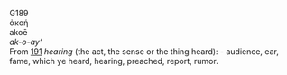 <body>
  <p>G189<br>  ἀκοή  <br> akoē  <br><i>ak-o-ay‘ </i><br>From <a href="g0191.htm">191</a>  <i>hearing</i> (the act, the sense or the thing heard): - audience, ear, fame, which ye heard, hearing, preached, report, rumor.<br></p>
 </body>